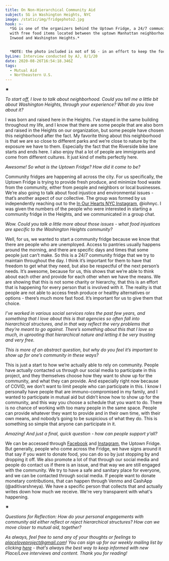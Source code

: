 ```yaml
---
title: On Non-Hierarchical Community Aid
subject: SG in Washington Heights, NYC
image: /static/img/fridgephoto2.jpg
hook: >-
  *SG is one of the organizers behind the Uptown Fridge, a 24/7 community fridge
  with free food items located between the uptown Manhattan neighborhoods of
  Inwood and Washington Heights.*


  *NOTE: the photo included is not of SG - in an effort to keep the focus on the collective and not one person, we've chosen a more generic photo of the Fridge. Plus, I wanted to include that phrase: 'La comunidad se cuida y se ama.'*
byLine: Interview conducted by AJ, 8/1/20
date: 2020-08-26T16:54:18.346Z
tags:
  - Mutual Aid
  - Northeastern U.S.
---
```

<div>✷</div>

*To start off, I love to talk about neighborhood. Could you tell me a little bit about Washington Heights, through your experience? What do you love about it?*

I was born and raised here in the Heights. I’ve stayed in the same building throughout my life, and I know that there are some people that are also born and raised in the Heights on our organization, but some people have chosen this neighborhood after the fact. My favorite thing about this neighborhood is that we are so close to different parks and we’re close to nature by the exposure we have to them. Especially the fact that the Riverside bike lane starts and ends here. I also enjoy that a lot of people are immigrants and come from different cultures. It just kind of melts perfectly here.

*Awesome! So what is the Uptown Fridge? How did it come to be?*

Community fridges are happening all across the city. For us specifically, the Uptown Fridge is trying to provide fresh produce, and minimize food waste from the community, either from people and neighbors or local businesses. We’re also going to talk about food injustice and environmental issues - that’s another aspect of our collective. The group was formed by us independently reaching out to the [In Our Hearts NYC Instagram](https://www.instagram.com/iohnyc/), @iohnyc. I was given the numbers of the people who were interested in starting a community fridge in the Heights, and we communicated in a group chat.

*Wow. Could you talk a little more about those issues - what food injustices are specific to the Washington Heights community?*

Well, for us, we wanted to start a community fridge because we know that there are people who are unemployed. Access to pantries usually happens around the morning, and there are specific days and times that some people just can’t make. So this is a 24/7 community fridge that we try to maintain throughout the day. I think it’s important for them to have that freedom to get what they need, but also be respectful of the next person’s needs. It’s awesome, because for us, this shows that we’re able to think about each other and provide for each other when we have the means. We are showing that this is not some charity or hierarchy, that this is an effort that is happening for every person that is involved with it. The reality is that people are not able to access fresh produce or healthy alternatives or options - there’s much more fast food. It’s important for us to give them that choice.

*I’ve worked in various social services roles the past few years, and something that I love about this is that agencies so often fall into hierarchical structures, and in that way reflect the very problems that they’re meant to go against. There’s something about this that I love so much, in uprooting that hierarchical nature and letting it be very trusting and very free.*

*This is more of an abstract question, but why do you feel it’s important to show up for one’s community in these ways?*

This is just a start to how we’re actually able to rely on community. People have actually contacted us through our social media to participate in this project, and they themselves choose how they want to show up for the community, and what they can provide. And especially right now because of COVID, we don’t want to limit people who can participate in this. I know I personally have people that are immuno-compromised in my family, and I wanted to participate in mutual aid but didn’t know how to show up for the community, and this way you choose a schedule that you want to do. There is no chance of working with too many people in the same space. People can provide whatever they want to provide and in their own time, with their own means, and nobody’s going to be suspicious of what they do. This is something so simple that anyone can participate in it.

*Amazing! And just a final, quick question - how can people support y’all?*

We can be accessed through [Facebook](https://www.facebook.com/theuptownfridge) and [Instagram](https://www.instagram.com/theuptownfridge/), the Uptown Fridge. But generally, people who come across the Fridge, we have signs around it that say if you want to donate food, you can do so by just stopping by and dropping it off. We also promote a lot of that through our social media and people do contact us if there is an issue, and that way we are still engaged with the community. We try to have a safe and sanitary place for everyone, and we can be contacted through social media. If people want to donate monetary contributions, that can happen through Venmo and CashApp (@aditivarshneya). We have a specific person that collects that and actually writes down how much we receive. We're very transparent with what's happening.

<div>✷</div>

*Questions for Reflection: How do your personal engagements with community aid either reflect or reject hierarchical structures? How can we move closer to mutual aid, together?*

*As always, feel free to send any of your thoughts or feelings to placeloveproject@gmail.com! You can sign up for our weekly mailing list by clicking [here](https://placeloveproject.substack.com/welcome) - that's always the best way to keep informed with new Place/Love interviews and content. Thank you for reading!*